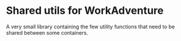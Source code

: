 # Shared utils for WorkAdventure

A very small library containing the few utility functions that need to be shared between some containers.
